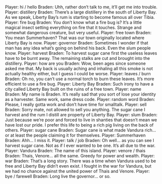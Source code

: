 Player: hi / hello
Braden: Uhh, rather don’t talk to me, it’ll get me into trouble.
Player: distillery
Braden: There’s a large distillery in the south of Liberty Bay. As we speak, Liberty Bay’s rum is starting to become famous all over Tibia.
Player: fire bug
Braden: You don’t know what a fire bug is? It’s a little magical insect setting everything on fire that it touches. Strange and somewhat dangerous creature, but very useful.
Player: free town
Braden: You mean Summerhaven? That was our town originally located where Liberty Bay is now.
Player: governor
Braden: Sometimes I wonder if that man has any idea what’s going on behind his back. Even the slum people know.
Player: harvest
Braden: To harvest sugar cane first the useless leaves have to be burnt away. The remaining stalks are cut and brought into the distillery.
Player: how are you
Braden: Wow, been ages since someone asked me that. My back is usually aching and inhaling all this smoke is not actually healthy either, but I guess I could be worse.
Player: leaves / burn
Braden: Oh no, you can’t use a normal torch to burn these leaves. It’s more efficient to use a fire bug.
Player: Liberty Bay
Braden: Such irony to have a city called Liberty Bay built on the ruins of a free town.
Player: name
Braden: My name is Braden. It’s really sad that you sort of lose your identity as a harvester. Same work, same dress code.
Player: random word
Braden: Please, I really gotta work and don’t have time for smalltalk.
Player: sell
Braden: Sorry mate, not allowed to sell you anything. The sugar cane I harvest and the rum I distill are property of Liberty Bay.
Player: slum
Braden: Just because we’re poor and forced to live in shanties that doesn’t mean we have lost our pride. I prefer this life to being a rich pig living on the back of others.
Player: sugar cane
Braden: Sugar cane is what made Vandura rich… or at least the people claiming it for themselves.
Player: Summerhaven
Braden: Ahh… I miss it.
Player: talk / job
Braden: Oh well… as you can see I harvest sugar cane. Not as if I ever wanted to be one. It’s all due to the war.
Player: Vandura
Braden: The name of this island.
Player: venore / thais
Braden: Thais, Venore… all the same. Greedy for power and wealth.
Player: war
Braden: That’s a long story. There was a time when Vandura used to be free and Liberty Bay didn’t even exist. I fought in the war for Vandura, but we had no chance against the united power of Thais and Venore.
Player: bye / farewell
Braden: Long live the governor… or so.